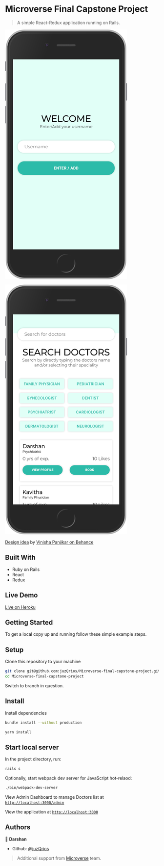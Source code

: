 # Microverse Final Capstone Project

> A simple React-Redux application running on Rails.

![Welcome Screen Screenshot](./screenshot_welcome.png)

![Search Screen Screenshot](./screenshot_search.png)

[Design idea](https://www.behance.net/gallery/77208667/MediCo-Medical-mobile-app-UIUX-design?tracking_source=search%7Cmobile%20app) by [Vinisha Panjikar on Behance](https://www.behance.net/vinishapanjikar)

## Built With

- Ruby on Rails
- React
- Redux

## Live Demo

[Live on Heroku](https://microverse-capstone-final.herokuapp.com/)

## Getting Started

To get a local copy up and running follow these simple example steps.

## Setup

Clone this repository to your machine

```bash
git clone git@github.com:juzQrios/Microverse-final-capstone-project.git
cd Microverse-final-capstone-project
```

Switch to branch in question.

## Install

Install dependencies

```bash
bundle install --without production
```

```bash
yarn install
```

## Start local server

In the project directory, run:

```bash
rails s
```

Optionally, start webpack dev server for JavaScript hot-relaod:

```bash
./bin/webpack-dev-server
```

View Admin Dashboard to manage Doctors list at [`http://localhost:3000/admin`](http://localhost:3000/admin)

View the application at [`http://localhost:3000`](http://localhost:3000)

## Authors

👤 **Darshan**

- Github: [@juzQrios](https://github.com/juzQrios)

> Additional support from [Microverse](https://www.microverse.org/) team.
